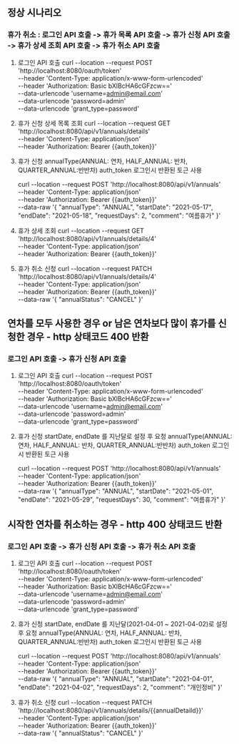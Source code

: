 
## 정상 시나리오 
### 휴가 취소 :  로그인 API 호출 -> 휴가 목록 API 호출 -> 휴가 신청 API 호출 -> 휴가 상세 조회 API 호출 -> 휴가 취소 API 호출

1. 로그인 API 호출
  curl --location --request POST 'http://localhost:8080/oauth/token' \
  --header 'Content-Type: application/x-www-form-urlencoded' \
  --header 'Authorization: Basic bXlBcHA6cGFzcw==' \
  --data-urlencode 'username=admin@email.com' \
  --data-urlencode 'password=admin' \
  --data-urlencode 'grant_type=password'


2. 휴가 신청 상세 목록 조회
   curl --location --request GET 'http://localhost:8080/api/v1/annuals/details' \
   --header 'Content-Type: application/json' \
   --header 'Authorization: Bearer {{auth_token}}'
   
   
3. 휴가 신청 annualType(ANNUAL: 연차, HALF_ANNUAL: 반차, QUARTER_ANNUAL:반반차)
   auth_token 로그인시 반환된 토근 사용
      
   curl --location --request POST 'http://localhost:8080/api/v1/annuals' \
   --header 'Content-Type: application/json' \
   --header 'Authorization: Bearer {{auth_token}}' \
   --data-raw '{
   "annualType": "ANNUAL",
   "startDate": "2021-05-17",
   "endDate": "2021-05-18",
   "requestDays": 2,
   "comment": "여름휴가"
   }'


4. 휴가 상세 조회
   curl --location --request GET 'http://localhost:8080/api/v1/annuals/details/4' \
   --header 'Content-Type: application/json' \
   --header 'Authorization: Bearer {{auth_token}}'


5. 휴가 취소 신청
   curl --location --request PATCH 'http://localhost:8080/api/v1/annuals/details/4' \
   --header 'Content-Type: application/json' \
   --header 'Authorization: Bearer {{auth_token}}' \
   --data-raw '{
   "annualStatus": "CANCEL"
   }'


## 연차를 모두 사용한 경우 or 남은 연차보다 많이 휴가를 신청한 경우 - http 상태코드 400 반환
### 로그인 API 호출 -> 휴가 신청 API 호출 
1. 로그인 API 호출
   curl --location --request POST 'http://localhost:8080/oauth/token' \
   --header 'Content-Type: application/x-www-form-urlencoded' \
   --header 'Authorization: Basic bXlBcHA6cGFzcw==' \
   --data-urlencode 'username=admin@email.com' \
   --data-urlencode 'password=admin' \
   --data-urlencode 'grant_type=password'
   

2. 휴가 신청 startDate, endDate 를 지난달로 설정 후 요청
   annualType(ANNUAL: 연차, HALF_ANNUAL: 반차, QUARTER_ANNUAL:반반차)
   auth_token 로그인시 반환된 토근 사용

   curl --location --request POST 'http://localhost:8080/api/v1/annuals' \
   --header 'Content-Type: application/json' \
   --header 'Authorization: Bearer {{auth_token}}' \
   --data-raw '{
   "annualType": "ANNUAL",
   "startDate": "2021-05-01",
   "endDate": "2021-05-29",
   "requestDays": 30,
   "comment": "여름휴가"
   }'


## 시작한 연차를 취소하는 경우 - http 400 상태코드 반환
### 로그인 API 호출 -> 휴가 신청 API 호출 -> 휴가 취소 API 호출

1. 로그인 API 호출
   curl --location --request POST 'http://localhost:8080/oauth/token' \
   --header 'Content-Type: application/x-www-form-urlencoded' \
   --header 'Authorization: Basic bXlBcHA6cGFzcw==' \
   --data-urlencode 'username=admin@email.com' \
   --data-urlencode 'password=admin' \
   --data-urlencode 'grant_type=password'

2. 휴가 신청 startDate, endDate 를 지난달(2021-04-01 ~ 2021-04-02)로 설정후 요청
   annualType(ANNUAL: 연차, HALF_ANNUAL: 반차, QUARTER_ANNUAL:반반차)
   auth_token 로그인시 반환된 토근 사용

   curl --location --request POST 'http://localhost:8080/api/v1/annuals' \
   --header 'Content-Type: application/json' \
   --header 'Authorization: Bearer {{auth_token}}' \
   --data-raw '{
   "annualType": "ANNUAL",
   "startDate": "2021-04-01",
   "endDate": "2021-04-02",
   "requestDays": 2,
   "comment": "개인정비"
   }'

5. 휴가 취소 신청
   curl --location --request PATCH 'http://localhost:8080/api/v1/annuals/details/{{annualDetaiId}}' \
   --header 'Content-Type: application/json' \
   --header 'Authorization: Bearer {{auth_token}}' \
   --data-raw '{
   "annualStatus": "CANCEL"
   }'
